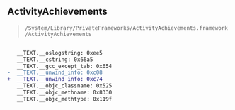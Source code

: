 ## ActivityAchievements

> `/System/Library/PrivateFrameworks/ActivityAchievements.framework/ActivityAchievements`

```diff

   __TEXT.__oslogstring: 0xee5
   __TEXT.__cstring: 0x66a5
   __TEXT.__gcc_except_tab: 0x654
-  __TEXT.__unwind_info: 0xc08
+  __TEXT.__unwind_info: 0xc74
   __TEXT.__objc_classname: 0x525
   __TEXT.__objc_methname: 0x8330
   __TEXT.__objc_methtype: 0x119f

```
